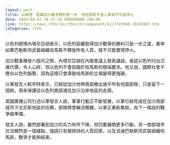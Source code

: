 ```yaml
---
layout: post
title: 以總理：距離加沙戰爭勝利差一步　若哈馬斯不放人質就不可能停火
date: 2024-04-07 20:37:19.000000000 +08:00
link: https://news.rthk.hk/rthk/ch/component/k2/1747860-20240407.htm
categories: rthk
---
```


以色列總理內塔尼亞胡表示，以色列距離取得加沙戰爭的勝利只是一步之遙，重申如果巴勒斯坦武裝組織哈馬斯不釋放所有人質，就不可能實現停火。

加沙戰事爆發六個月之際，內塔尼亞胡在內閣會議上發表講話，承認以色列付出沉痛代價，令人心碎，但以色列不會屈服於哈馬斯的極端要求。他又說，國際社會不應向以色列施壓，因為這樣只會導致哈馬斯的立場變得更強硬。

以軍發言人較早時表示，已經從加沙地帶南部撤出幾乎所有地面部隊，只是留下一個旅，用來保護從以色列南部通往加沙沿岸地區的走廊。

英國廣播公司引述以軍發言人說，軍事行動正不斷發展，以軍已經完成在加沙南部城市汗尤尼斯地區的任務，部隊將會輪流撤離，以軍正重新集結，為下一階段的戰爭做準備。

發言人說，雖然部署到加沙的兵力有所下降，但仍要展開更多行動，另一南部城市拉法顯然是一個據點，強調只有被挾持的人質回家，以及消滅巴勒斯坦武裝組織哈馬斯，戰爭才能夠結束。
